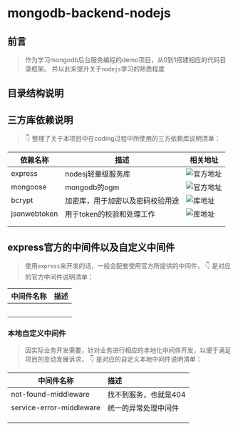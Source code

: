 # mongodb-backend-nodejs

## 前言
> 作为学习mongodb后台服务编程的demo项目，从0到1搭建相应的代码目录框架。
> 并以此来提升关于`nodejs`学习的熟悉程度

## 目录结构说明

## 三方库依赖说明
> 👇 整理了关于本项目中在coding过程中所使用的三方依赖库说明清单：

| 依赖名称 | 描述 | 相关地址 |
|---|---|---|
| express | nodesj轻量级服务库 | ![官方地址](https://expressjs.com/) |
| mongoose | mongodb的ogm | ![官方地址](https://mongoosejs.com/) |
| bcrypt | 加密库，用于加密以及密码校验用途 | ![库地址](https://www.npmjs.com/package/bcrypt) |
| jsonwebtoken | 用于token的校验和处理工作 | ![库地址](https://www.npmjs.com/package/jsonwebtoken) |
|  |  |  |
|  |  |  |

## express官方的中间件以及自定义中间件
> 使用`express`来开发的话，一般会配套使用官方所提供的中间件， 👇 是对应的官方中间件说明清单：

| 中间件名称 | 描述 |
|---|:---|
|  |  |
|  |  |
|  |  |
|  |  |
|  |  |

### 本地自定义中间件
> 因实际业务开发需要，针对业务进行相应的本地化中间件开发，以便于满足项目的变动发展诉求， 👇 是对应的自定义本地中间件说明清单：

| 中间件名称 | 描述 |
|---|:---|
| not-found-middleware | 找不到服务，也就是404 |
| service-error-middleware | 统一的异常处理中间件 |
|  |  |
|  |  |
|  |  |